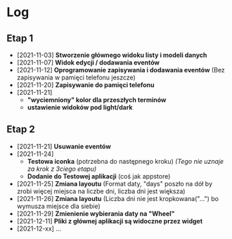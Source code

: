 # Log

## Etap 1

- [2021-11-03] **Stworzenie głównego widoku listy i modeli danych**
- [2021-11-07] **Widok edycji / dodawania eventów**
- [2021-11-12] **Oprogramowanie zapisywania i dodawania eventów** (Bez zapisywania w pamięci telefonu jeszcze)
- [2021-11-20] **Zapisywanie do pamięci telefonu**
- [2021-11-21]
  - **"wyciemniony" kolor dla przeszłych terminów**
  - **ustawienie widoków pod light/dark**

## Etap 2

- [2021-11-21] **Usuwanie eventów**
- [2021-11-24]
  - **Testowa iconka** (potrzebna do następnego kroku) *(Tego nie uznaje za krok z 3ciego etapu)*
  - **Dodanie do Testowej aplikacji** (coś jak appstore)
- [2021-11-25] **Zmiana layoutu** (Format daty, "days" poszło na dół by zrobi więcej miejsca na liczbe dni, liczba dni jest większa)
- [2021-11-26] **Zmiana layoutu** (Liczba dni nie jest kropkowana("...") bo wymusza miejsce dla siebie)
- [2021-11-29] **Zmienienie wybierania daty na "Wheel"**
- [2021-12-11] **Pliki z głównej aplikacji są widoczne przez widget**
- [2021-12-xx] ...
